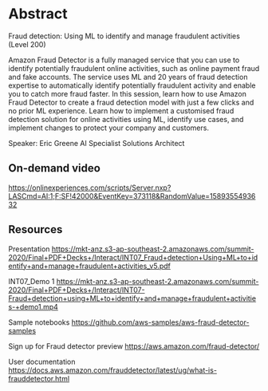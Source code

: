# Abstract

Fraud detection: Using ML to identify and manage fraudulent activities (Level 200)

Amazon Fraud Detector is a fully managed service that you can use to identify potentially fraudulent online activities, such as online payment fraud and fake accounts. The service uses ML and 20 years of fraud detection expertise to automatically identify potentially fraudulent activity and enable you to catch more fraud faster. In this session, learn how to use Amazon Fraud Detector to create a fraud detection model with just a few clicks and no prior ML experience. Learn how to implement a customised fraud detection solution for online activities using ML, identify use cases, and implement changes to protect your company and customers.

Speaker: Eric Greene
AI Specialist Solutions Architect

## On-demand video

<https://onlinexperiences.com/scripts/Server.nxp?LASCmd=AI:1;F:SF!42000&EventKey=373118&RandomValue=1589355493632>

## Resources

Presentation
<https://mkt-anz.s3-ap-southeast-2.amazonaws.com/summit-2020/Final+PDF+Decks+/Interact/INT07_Fraud+detection+Using+ML+to+identify+and+manage+fraudulent+activities_v5.pdf>

INT07_Demo 1
<https://mkt-anz.s3-ap-southeast-2.amazonaws.com/summit-2020/Final+PDF+Decks+/Interact/INT07-Fraud+detection+using+ML+to+identify+and+manage+fraudulent+activities-+demo1.mp4>

Sample notebooks
<https://github.com/aws-samples/aws-fraud-detector-samples>

Sign up for Fraud detector preview
<https://aws.amazon.com/fraud-detector/>

User documentation
<https://docs.aws.amazon.com/frauddetector/latest/ug/what-is-frauddetector.html>
